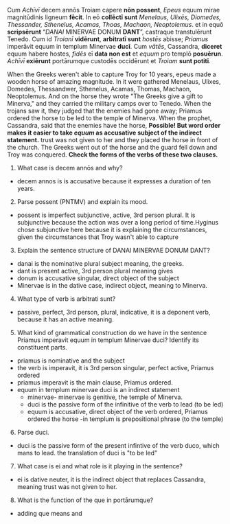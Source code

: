 Cum *Achīvī* decem annōs Troiam capere **nōn possent**, *Epeus* equum mirae magnitūdinis ligneum **fēcit**.
In eō **collēctī sunt** *Menelaus, Ulixēs, Diomedes, Thessander, Sthenelus, Acamas, Thoas, Machaon, Neoptolemus*.
et in equō **scripsērunt** “*DANAI* MINERVAE DONUM **DANT**”, castraque transtulērunt Tenedo.
Cum id *Troianī* **vidērunt**, **arbitratī sunt** *hostēs* abisse;
*Priamus* imperāvit equum in templum Minervae **ducī**.
Cum *vātēs*, Cassandra, **diceret** equum habere hostes, *fidēs* eī **data non est** et *equum* pro templō **posuērun**.
*Achīvī* **exiērunt** portārumque custodēs occidērunt et *Troiam* **sunt potitī**.

When the Greeks weren't able to capture Troy for 10 years,
epeus made a wooden horse of amazing magnitude.
In it were gathered Menelaus, Ulixes, Domedes, Thessandwer, Sthenelus, Acamas, Thomas, Machaon, Neoptolemus.
And on the horse they wrote "The Greeks give a gift to Minerva," and they carried the military camps over to Tenedo.
When the trojans saw it, they judged that the enemies had gone away;
Priamus ordered the horse to be led to the temple of Minerva.
When the prophet, Cassandra, said that the enemies have the horse, **Possible!  But word order makes it easier to take *equum* as accusative subject of the indirect statement.**
 trust was not given to her and they placed the horse in front of the church.
The Greeks went out of the horse
and the guard fell down and Troy was conquered. **Check the forms of the verbs of these two clauses.**

1. What case is decem annōs and why?
- decem annos is is accusative because it expresses a duration of ten years. 

2. Parse possent (PNTMV) and explain its mood.
- possent is imperfect subjunctive, active, 3rd person plural. It is subjunctive because the action was over a long period of time.Hyginus chose subjunctive here because it is explaining the circumstances, given the circumstances that Troy wasn't able to capture

3. Explain the sentence structure of DANAI MINERVAE DONUM DANT?
- danai is the nominative plural subject meaning, the greeks. 
- dant is present active, 3rd person plural meaning gives
- donum is accusative singular, direct object of the subject
- Minervae is in the dative case, indirect object, meaning to Minerva. 

4. What type of verb is arbitrati sunt?
- passive, perfect, 3rd person, plural, indicative, it is a deponent verb, because it has an active meaning. 

5. What kind of grammatical construction do we have in the sentence Priamus imperavit equum in templum Minervae duci? Identify its constituent parts.
 - priamus is nominative and the subject
 - the verb is imperavit, it is 3rd person singular, perfect active, Priamus ordered
 - priamus imperavit is the main clause, Priamus ordered. 
 - equum in templum minervae duci is an indirect statement
     -  minervae- minervae is genitive, the temple of Minerva.
     - duci is the passive form of the infinitive of the verb to lead (to be led)
     - equum is accusative, direct object of the verb ordered, Priamus ordered the horse
      -in templum is prepositional phrase (to the temple)

6. Parse duci.
- duci is the passive form of the present infintive of the verb duco, which mans to lead. the translation of duci is "to be led"

7. What case is ei and what role is it playing in the sentence?
- ei is dative neuter, it is the indirect object that replaces Cassandra, meaning trust was not given to her. 

8. What is the function of the que in portārumque?
- adding que means and
